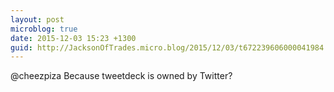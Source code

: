 ```yaml
---
layout: post
microblog: true
date: 2015-12-03 15:23 +1300
guid: http://JacksonOfTrades.micro.blog/2015/12/03/t672239606000041984.html
---
```

@cheezpiza Because tweetdeck is owned by Twitter?
